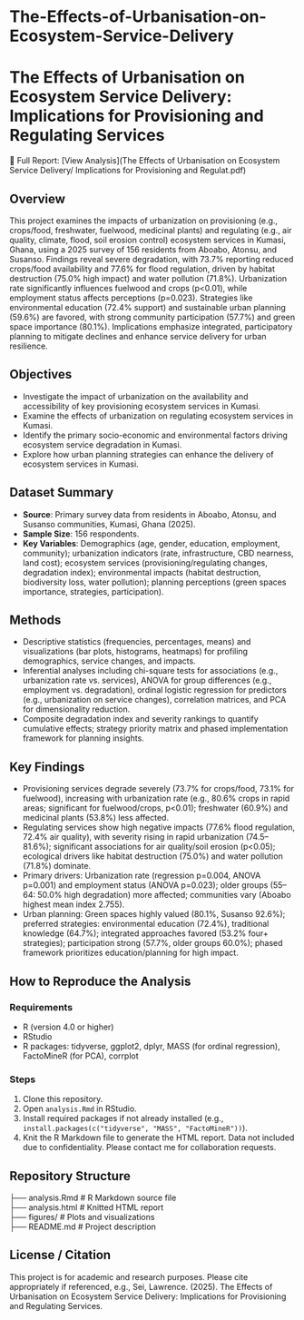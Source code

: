# The-Effects-of-Urbanisation-on-Ecosystem-Service-Delivery
# The Effects of Urbanisation on Ecosystem Service Delivery: Implications for Provisioning and Regulating Services

📄 Full Report: [View Analysis](The Effects of Urbanisation on Ecosystem Service Delivery/ Implications for Provisioning and Regulat.pdf)

## Overview
This project examines the impacts of urbanization on provisioning (e.g., crops/food, freshwater, fuelwood, medicinal plants) and regulating (e.g., air quality, climate, flood, soil erosion control) ecosystem services in Kumasi, Ghana, using a 2025 survey of 156 residents from Aboabo, Atonsu, and Susanso. Findings reveal severe degradation, with 73.7% reporting reduced crops/food availability and 77.6% for flood regulation, driven by habitat destruction (75.0% high impact) and water pollution (71.8%). Urbanization rate significantly influences fuelwood and crops (p<0.01), while employment status affects perceptions (p=0.023). Strategies like environmental education (72.4% support) and sustainable urban planning (59.6%) are favored, with strong community participation (57.7%) and green space importance (80.1%). Implications emphasize integrated, participatory planning to mitigate declines and enhance service delivery for urban resilience.

## Objectives
- Investigate the impact of urbanization on the availability and accessibility of key provisioning ecosystem services in Kumasi.
- Examine the effects of urbanization on regulating ecosystem services in Kumasi.
- Identify the primary socio-economic and environmental factors driving ecosystem service degradation in Kumasi.
- Explore how urban planning strategies can enhance the delivery of ecosystem services in Kumasi.

## Dataset Summary
- **Source**: Primary survey data from residents in Aboabo, Atonsu, and Susanso communities, Kumasi, Ghana (2025).
- **Sample Size**: 156 respondents.
- **Key Variables**: Demographics (age, gender, education, employment, community); urbanization indicators (rate, infrastructure, CBD nearness, land cost); ecosystem services (provisioning/regulating changes, degradation index); environmental impacts (habitat destruction, biodiversity loss, water pollution); planning perceptions (green spaces importance, strategies, participation).

## Methods
- Descriptive statistics (frequencies, percentages, means) and visualizations (bar plots, histograms, heatmaps) for profiling demographics, service changes, and impacts.
- Inferential analyses including chi-square tests for associations (e.g., urbanization rate vs. services), ANOVA for group differences (e.g., employment vs. degradation), ordinal logistic regression for predictors (e.g., urbanization on service changes), correlation matrices, and PCA for dimensionality reduction.
- Composite degradation index and severity rankings to quantify cumulative effects; strategy priority matrix and phased implementation framework for planning insights.

## Key Findings
- Provisioning services degrade severely (73.7% for crops/food, 73.1% for fuelwood), increasing with urbanization rate (e.g., 80.6% crops in rapid areas; significant for fuelwood/crops, p<0.01); freshwater (60.9%) and medicinal plants (53.8%) less affected.
- Regulating services show high negative impacts (77.6% flood regulation, 72.4% air quality), with severity rising in rapid urbanization (74.5–81.6%); significant associations for air quality/soil erosion (p<0.05); ecological drivers like habitat destruction (75.0%) and water pollution (71.8%) dominate.
- Primary drivers: Urbanization rate (regression p=0.004, ANOVA p=0.001) and employment status (ANOVA p=0.023); older groups (55–64: 50.0% high degradation) more affected; communities vary (Aboabo highest mean index 2.755).
- Urban planning: Green spaces highly valued (80.1%, Susanso 92.6%); preferred strategies: environmental education (72.4%), traditional knowledge (64.7%); integrated approaches favored (53.2% four+ strategies); participation strong (57.7%, older groups 60.0%); phased framework prioritizes education/planning for high impact.



## How to Reproduce the Analysis
### Requirements
- R (version 4.0 or higher)
- RStudio
- R packages: tidyverse, ggplot2, dplyr, MASS (for ordinal regression), FactoMineR (for PCA), corrplot

### Steps
1. Clone this repository.
2. Open `analysis.Rmd` in RStudio.
3. Install required packages if not already installed (e.g., `install.packages(c("tidyverse", "MASS", "FactoMineR"))`).
4. Knit the R Markdown file to generate the HTML report.
Data not included due to confidentiality. Please contact me for collaboration requests.

## Repository Structure
├── analysis.Rmd         # R Markdown source file  
├── analysis.html        # Knitted HTML report  
├── figures/             # Plots and visualizations  
├── README.md            # Project description  

## License / Citation
This project is for academic and research purposes. Please cite appropriately if referenced, e.g., Sei, Lawrence. (2025). The Effects of Urbanisation on Ecosystem Service Delivery: Implications for Provisioning and Regulating Services.
